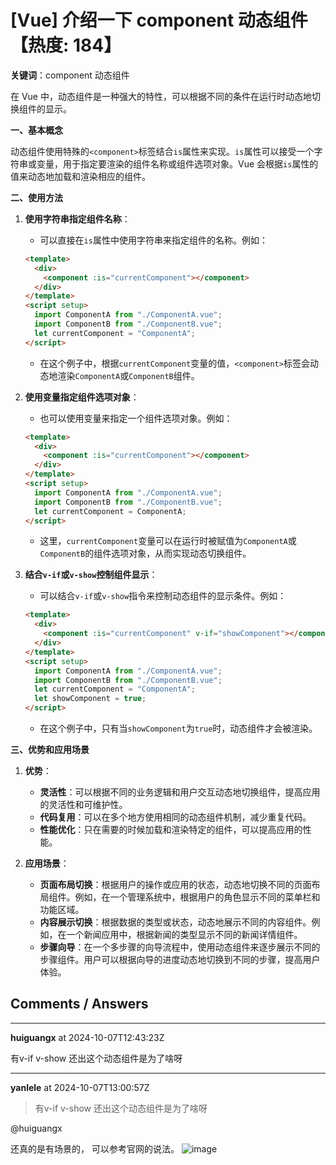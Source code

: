# [Vue] 介绍一下 component 动态组件【热度: 184】

**关键词**：component 动态组件

在 Vue 中，动态组件是一种强大的特性，可以根据不同的条件在运行时动态地切换组件的显示。

**一、基本概念**

动态组件使用特殊的`<component>`标签结合`is`属性来实现。`is`属性可以接受一个字符串或变量，用于指定要渲染的组件名称或组件选项对象。Vue 会根据`is`属性的值来动态地加载和渲染相应的组件。

**二、使用方法**

1. **使用字符串指定组件名称**：

   - 可以直接在`is`属性中使用字符串来指定组件的名称。例如：

   ```html
   <template>
     <div>
       <component :is="currentComponent"></component>
     </div>
   </template>
   <script setup>
     import ComponentA from "./ComponentA.vue";
     import ComponentB from "./ComponentB.vue";
     let currentComponent = "ComponentA";
   </script>
   ```

   - 在这个例子中，根据`currentComponent`变量的值，`<component>`标签会动态地渲染`ComponentA`或`ComponentB`组件。

2. **使用变量指定组件选项对象**：

   - 也可以使用变量来指定一个组件选项对象。例如：

   ```html
   <template>
     <div>
       <component :is="currentComponent"></component>
     </div>
   </template>
   <script setup>
     import ComponentA from "./ComponentA.vue";
     import ComponentB from "./ComponentB.vue";
     let currentComponent = ComponentA;
   </script>
   ```

   - 这里，`currentComponent`变量可以在运行时被赋值为`ComponentA`或`ComponentB`的组件选项对象，从而实现动态切换组件。

3. **结合`v-if`或`v-show`控制组件显示**：
   - 可以结合`v-if`或`v-show`指令来控制动态组件的显示条件。例如：
   ```html
   <template>
     <div>
       <component :is="currentComponent" v-if="showComponent"></component>
     </div>
   </template>
   <script setup>
     import ComponentA from "./ComponentA.vue";
     import ComponentB from "./ComponentB.vue";
     let currentComponent = "ComponentA";
     let showComponent = true;
   </script>
   ```
   - 在这个例子中，只有当`showComponent`为`true`时，动态组件才会被渲染。

**三、优势和应用场景**

1. **优势**：

   - **灵活性**：可以根据不同的业务逻辑和用户交互动态地切换组件，提高应用的灵活性和可维护性。
   - **代码复用**：可以在多个地方使用相同的动态组件机制，减少重复代码。
   - **性能优化**：只在需要的时候加载和渲染特定的组件，可以提高应用的性能。

2. **应用场景**：
   - **页面布局切换**：根据用户的操作或应用的状态，动态地切换不同的页面布局组件。例如，在一个管理系统中，根据用户的角色显示不同的菜单栏和功能区域。
   - **内容展示切换**：根据数据的类型或状态，动态地展示不同的内容组件。例如，在一个新闻应用中，根据新闻的类型显示不同的新闻详情组件。
   - **步骤向导**：在一个多步骤的向导流程中，使用动态组件来逐步展示不同的步骤组件。用户可以根据向导的进度动态地切换到不同的步骤，提高用户体验。


## Comments / Answers

---

**huiguangx** at 2024-10-07T12:43:23Z

有v-if v-show 还出这个动态组件是为了啥呀

---

**yanlele** at 2024-10-07T13:00:57Z

> 有v-if v-show 还出这个动态组件是为了啥呀

@huiguangx 

还真的是有场景的， 可以参考官网的说法。 
![image](https://github.com/user-attachments/assets/46adf0ef-7f57-4cfc-887c-fadbf51f63fa)